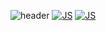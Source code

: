 ![header](https://capsule-render.vercel.app/api?type=waving&color=auto&height=300&section=header&text=재우%20since2020.08.01&fontSize=70)
[![JS](https://img.shields.io/badge/JavaScript-F7DF1E?style=flat-square&logo=JavaScript&logoColor=black)](github.com/Joowon0220/TODO-List)
[![JS](https://img.shields.io/badge/Java-F7DF1E?style=flat-square&logo=Java&logoColor=black)](github.com/Joowon0220/TODO-List)
